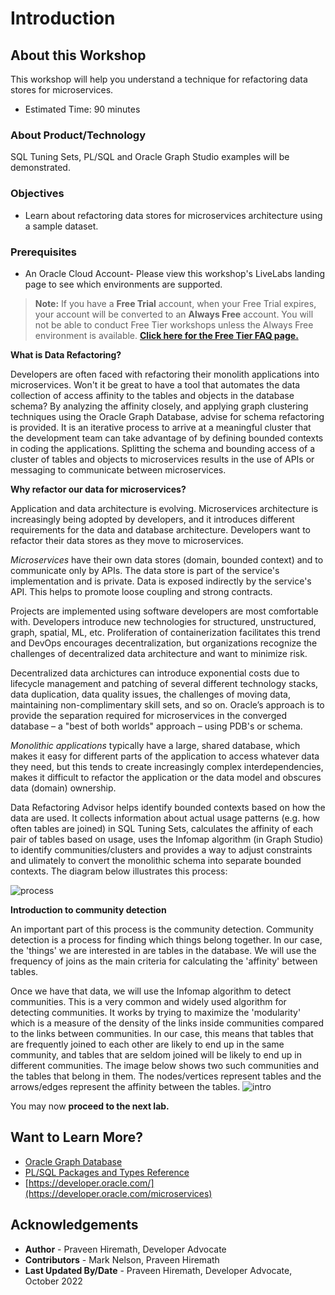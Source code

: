 # Introduction

## About this Workshop

This workshop will help you understand a technique for refactoring data stores for microservices. 

- Estimated Time: 90 minutes

### About Product/Technology

SQL Tuning Sets, PL/SQL and Oracle Graph Studio examples will be demonstrated.

### Objectives

- Learn about refactoring data stores for microservices architecture using a sample dataset.

### Prerequisites

- An Oracle Cloud Account- Please view this workshop's LiveLabs landing page to see which environments are supported.

>**Note:** If you have a **Free Trial** account, when your Free Trial expires, your account will be converted to an **Always Free** account. You will not be able to conduct Free Tier workshops unless the Always Free environment is available.
**[Click here for the Free Tier FAQ page.](https://www.oracle.com/cloud/free/faq.html)**

**What is Data Refactoring?**

Developers are often faced with refactoring their monolith applications into microservices. Won't it be great to have a tool that automates the data collection of access affinity to the tables and objects in the database schema? By analyzing the affinity closely, and applying graph clustering techniques using the Oracle Graph Database, advise for schema refactoring is provided. It is an iterative process to arrive at a meaningful cluster that the development team can take advantage of by defining bounded contexts in coding the applications. Splitting the schema and bounding access of a cluster of tables and objects to microservices results in the use of APIs or messaging to communicate between microservices.

**Why refactor our data for microservices?**

Application and data architecture is evolving.  Microservices architecture is increasingly being adopted by developers, and it introduces different requirements for the data and database architecture.  Developers want to refactor their data stores as they move to microservices.

*Microservices* have their own data stores (domain, bounded context) and to communicate only by APIs.  The data store is part of the service's implementation and is private.  Data is exposed indirectly by the service's API.  This helps to promote loose coupling and strong contracts.

Projects are implemented using software developers are most comfortable with.  Developers introduce new technologies for structured, unstructured, graph, spatial, ML, etc.  Proliferation of containerization facilitates this trend and DevOps encourages decentralization, but organizations recognize the challenges of decentralized data architecture and want to minimize risk.

Decentralized data archictures can introduce exponential costs due to lifecycle management and patching of several different technology stacks, data duplication, data quality issues, the challenges of moving data, maintaining non-complimentary skill sets, and so on.  Oracle’s approach is to provide the separation required for microservices in the converged database – a "best of both worlds" approach – using PDB's or schema.

*Monolithic applications* typically have a large, shared database, which makes it easy for different parts of the application to access whatever data they need, but this tends to create increasingly complex interdependencies, makes it difficult to refactor the application or the data model and obscures data (domain) ownership.

Data Refactoring Advisor helps identify bounded contexts based on how the data are used.  It collects information about actual usage patterns (e.g. how often tables are joined) in SQL Tuning Sets, calculates the affinity of each pair of tables based on usage, uses the Infomap algorithm (in Graph Studio) to identify communities/clusters and provides a way to adjust constraints and ulimately to convert the monolithic schema into separate bounded contexts.  The diagram below illustrates this process:

![process](./images/dra-process.png " ")

**Introduction to community detection**

An important part of this process is the community detection.  Community detection is a process for finding which things belong together.  In our case, the 'things' we are interested in are tables in the database. We will use the frequency of joins as the main criteria for calculating the 'affinity' between tables.

Once we have that data, we will use the Infomap algorithm to detect communities.  This is a very common and widely used algorithm for detecting communities. It works by trying to maximize the 'modularity' which is a measure of the density of the links inside communities compared to the links between communities. In our case, this means that tables that are frequently joined to each other are likely to end up in the same community, and tables that are seldom joined will be likely to end up in different communities.  The image below shows two such communities and the tables that belong in them.  The nodes/vertices represent tables and the arrows/edges represent the affinity between the tables.
 ![intro](./images/communities.png " ")

You may now **proceed to the next lab.**

## Want to Learn More?

- [Oracle Graph Database](https://www.oracle.com/database/graph/)
- [PL/SQL Packages and Types Reference](https://docs.oracle.com/en/database/oracle/oracle-database/19/arpls/)
- [https://developer.oracle.com/](https://developer.oracle.com/microservices)

## Acknowledgements

* **Author** - Praveen Hiremath, Developer Advocate
* **Contributors** - Mark Nelson, Praveen Hiremath
* **Last Updated By/Date** - Praveen Hiremath, Developer Advocate, October 2022
